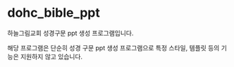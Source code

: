 # dohc_bible_ppt

하늘그림교회 성경구문 ppt 생성 프로그램입니다.

해당 프로그램은 단순히 성경 구문 ppt 생성 프로그램으로 특정 스타일, 템플릿 등의 기능은 지원하지 않고 있습니다.

